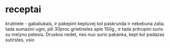 # receptai

krutinele - gabaliukais, ir pakepint keptuvej kol paskrunda ir nebebuna zalia. tada sumazini ugni, pili 30proc grietineles apie 150g., ir tada pritrupini surio su melynu pelesiu. Druskos nedet, nes nuo surio pakanka, kept kol padazas sutirstes, vsio 
